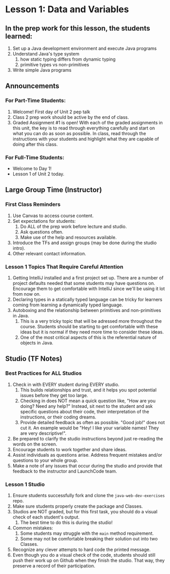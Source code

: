 # Lesson 1: Data and Variables

## In the prep work for this lesson, the students learned:

1. Set up a Java development environment and execute Java programs
1. Understand Java's type system
   1. how static typing differs from dynamic typing
   1. primitive types vs non-primitives
1. Write simple Java programs

## Announcements

### For Part-Time Students:
1. Welcome! First day of Unit 2 pep talk
1. Class 2 prep work should be active by the end of class.
1. Graded Assignment #1 is open! With each of the graded assignments in this unit, the key is to read through everything carefully and start on what you can do as soon as possible. In class, read through the instructions with your students and highlight what they are capable of doing after this class.

### For Full-Time Students:
* Welcome to Day 1!
* Lesson 1 of Unit 2 today.

## Large Group Time (Instructor)

### First Class Reminders

1. Use Canvas to access course content.
1. Set expectations for students:
   1. Do ALL of the prep work before lecture and studio.
   1. Ask questions often.
   1. Make use of the help and resources available.
1. Introduce the TFs and assign groups (may be done during the studio intro).
1. Other relevant contact information.

### Lesson 1 Topics That Require Careful Attention

1. Getting IntelliJ installed and a first project set up. There are a number of project defaults needed that some students may have questions on. Encourage them to get comfortable with IntelliJ since we'll be using it lot from now on.
1. Declaring types in a statically typed language can be tricky for learners          coming from learning a dynamically typed language.
1. Autoboxing and the relationship between primitives and non-primitives in Java.
   1. This is a very tricky topic that will be adressed more throughout the course.
      Students should be starting to get comfortable with these ideas but it is normal if they need more time to consider these ideas.
   1. One of the most critical aspects of this is the referential nature of objects
      in Java.


## Studio (TF Notes)

### Best Practices for ALL Studios

1. Check in with EVERY student during EVERY studio.
   1. This builds relationships and trust, and it helps you spot potential issues before they get too large.
   1. Checking in does NOT mean a quick question like, "How are you doing? Need any help?" Instead, sit next to the student and ask specific questions about their code, their interpretation of the instructions, or their coding dreams.
   1. Provide detailed feedback as often as possible. "Good job!" does not cut it. An example would be "Hey! I like your variable names! They are very descriptive!".
1. Be prepared to clarify the studio instructions beyond just re-reading the words on the screen.
1. Encourage students to work together and share ideas.
1. Assist individuals as questions arise. Address frequent mistakes and/or questions to your whole group.
1. Make a note of any issues that occur during the studio and provide that feedback to the instructor and LaunchCode team.

### Lesson 1 Studio

1. Ensure students successfully fork and clone the ``java-web-dev-exercises`` repo.
1. Make sure students properly create the package and Classes.
1. Studios are NOT graded, but for this first task, you should do a visual check of each student's output.
   1. The best time to do this is during the studio!
1. Common mistakes:
   1. Some students may struggle with the ``main`` method requirement.
   1. Some may not be comfortable breaking their solution out into two Classes.
1. Recognize any clever attempts to hard code the printed message.
1. Even though you do a visual check of the code, students should still push their work up on Github when they finish the studio. That way, they preserve a record of their participation.
